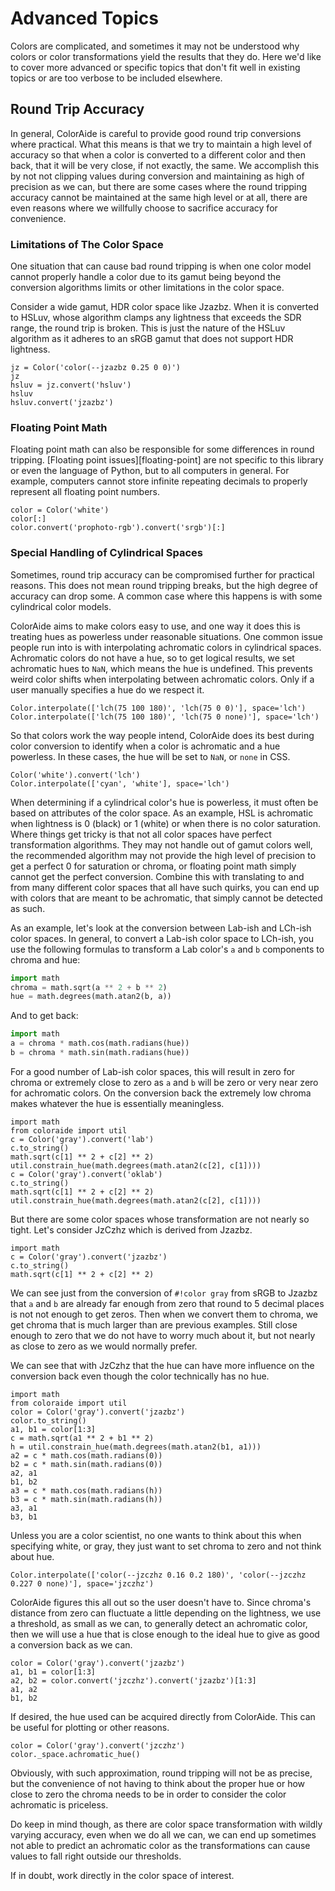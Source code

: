 # Advanced Topics

Colors are complicated, and sometimes it may not be understood why colors or color transformations yield the results
that they do. Here we'd like to cover more advanced or specific topics that don't fit well in existing topics or are too
verbose to be included elsewhere.

## Round Trip Accuracy

In general, ColorAide is careful to provide good round trip conversions where practical. What this means is that we
try to maintain a high level of accuracy so that when a color is converted to a different color and then back, that
it will be very close, if not exactly, the same. We accomplish this by not not clipping values during conversion and
maintaining as high of precision as we can, but there are some cases where the round tripping accuracy cannot be
maintained at the same high level or at all, there are even reasons where we willfully choose to sacrifice accuracy for
convenience.

### Limitations of The Color Space

One situation that can cause bad round tripping is when one color model cannot properly handle a color due to its gamut
being beyond the conversion algorithms limits or other limitations in the color space.

Consider a wide gamut, HDR color space like Jzazbz. When it is converted to HSLuv, whose algorithm clamps any lightness
that exceeds the SDR range, the round trip is broken. This is just the nature of the HSLuv algorithm as it adheres to an
sRGB gamut that does not support HDR lightness.

```playground
jz = Color('color(--jzazbz 0.25 0 0)')
jz
hsluv = jz.convert('hsluv')
hsluv
hsluv.convert('jzazbz')
```

### Floating Point Math

Floating point math can also be responsible for some differences in round tripping. [Floating point issues][floating-point]
are not specific to this library or even the language of Python, but to all computers in general. For example, computers
cannot store infinite repeating decimals to properly represent all floating point numbers.


```playground
color = Color('white')
color[:]
color.convert('prophoto-rgb').convert('srgb')[:]
```

### Special Handling of Cylindrical Spaces

Sometimes, round trip accuracy can be compromised further for practical reasons. This does not mean round tripping
breaks, but the high degree of accuracy can drop some. A common case where this happens is with some cylindrical color
models.

ColorAide aims to make colors easy to use, and one way it does this is treating hues as powerless under reasonable
situations. One common issue people run into is with interpolating achromatic colors in cylindrical spaces. Achromatic
colors do not have a hue, so to get logical results, we set achromatic hues to `NaN`, which means the hue is undefined.
This prevents weird color shifts when interpolating between achromatic colors. Only if a user manually specifies a hue
do we respect it.

```playground
Color.interpolate(['lch(75 100 180)', 'lch(75 0 0)'], space='lch')
Color.interpolate(['lch(75 100 180)', 'lch(75 0 none)'], space='lch')
```

So that colors work the way people intend, ColorAide does its best during color conversion to identify when a color is
achromatic and a hue powerless. In these cases, the hue will be set to `NaN`, or `none` in CSS.

```playground
Color('white').convert('lch')
Color.interpolate(['cyan', 'white'], space='lch')
```

When determining if a cylindrical color's hue is powerless, it must often be based on attributes of the color space. As
an example, HSL is achromatic when lightness is 0 (black) or 1 (white) or when there is no color saturation. Where
things get tricky is that not all color spaces have perfect transformation algorithms. They may not handle out of gamut
colors well, the recommended algorithm may not provide the high level of precision to get a perfect 0 for saturation or
chroma, or floating point math simply cannot get the perfect conversion. Combine this with translating to and from many
different color spaces that all have such quirks, you can end up with colors that are meant to be achromatic, that
simply cannot be detected as such.

As an example, let's look at the conversion between Lab-ish and LCh-ish color spaces. In general, to convert a Lab-ish
color space to LCh-ish, you use the following formulas to transform a Lab color's `a` and `b` components to chroma and
hue:

```py
import math
chroma = math.sqrt(a ** 2 + b ** 2)
hue = math.degrees(math.atan2(b, a))
```

And to get back:

```py
import math
a = chroma * math.cos(math.radians(hue))
b = chroma * math.sin(math.radians(hue))
```

For a good number of Lab-ish color spaces, this will result in zero for chroma or extremely close to zero as `a` and `b`
will be zero or very near zero for achromatic colors. On the conversion back the extremely low chroma makes whatever the
hue is essentially meaningless.

```playground
import math
from coloraide import util
c = Color('gray').convert('lab')
c.to_string()
math.sqrt(c[1] ** 2 + c[2] ** 2)
util.constrain_hue(math.degrees(math.atan2(c[2], c[1])))
c = Color('gray').convert('oklab')
c.to_string()
math.sqrt(c[1] ** 2 + c[2] ** 2)
util.constrain_hue(math.degrees(math.atan2(c[2], c[1])))
```

But there are some color spaces whose transformation are not nearly so tight. Let's consider JzCzhz which is derived
from Jzazbz.

```playground
import math
c = Color('gray').convert('jzazbz')
c.to_string()
math.sqrt(c[1] ** 2 + c[2] ** 2)
```

We can see just from the conversion of `#!color gray` from sRGB to Jzazbz that `a` and `b` are already far enough from
zero that round to 5 decimal places is not not enough to get zeros. Then when we convert them to chroma, we get chroma
that is much larger than are previous examples. Still close enough to zero that we do not have to worry much about it,
but not nearly as close to zero as we would normally prefer.

We can see that with JzCzhz that the hue can have more influence on the conversion back even though the color
technically has no hue.

```playground
import math
from coloraide import util
color = Color('gray').convert('jzazbz')
color.to_string()
a1, b1 = color[1:3]
c = math.sqrt(a1 ** 2 + b1 ** 2)
h = util.constrain_hue(math.degrees(math.atan2(b1, a1)))
a2 = c * math.cos(math.radians(0))
b2 = c * math.sin(math.radians(0))
a2, a1
b1, b2
a3 = c * math.cos(math.radians(h))
b3 = c * math.sin(math.radians(h))
a3, a1
b3, b1
```

Unless you are a color scientist, no one wants to think about this when specifying white, or gray, they just want to set
chroma to zero and not think about hue.

```playground
Color.interpolate(['color(--jzczhz 0.16 0.2 180)', 'color(--jzczhz 0.227 0 none)'], space='jzczhz')
```

ColorAide figures this all out so the user doesn't have to. Since chroma's distance from zero can fluctuate a little
depending on the lightness, we use a threshold, as small as we can, to generally detect an achromatic color, then we 
will use a hue that is close enough to the ideal hue to give as good a conversion back as we can.

```playground
color = Color('gray').convert('jzazbz')
a1, b1 = color[1:3]
a2, b2 = color.convert('jzczhz').convert('jzazbz')[1:3]
a1, a2
b1, b2
```

If desired, the hue used can be acquired directly from ColorAide. This can be useful for plotting or other reasons.

```playground
color = Color('gray').convert('jzczhz')
color._space.achromatic_hue()
```

Obviously, with such approximation, round tripping will not be as precise, but the convenience of not having to think
about the proper hue or how close to zero the chroma needs to be in order to consider the color achromatic
is priceless.

Do keep in mind though, as there are color space transformation with wildly varying accuracy, even when we do all we
can, we can end up sometimes not able to predict an achromatic color as the transformations can cause values to fall
right outside our thresholds.

If in doubt, work directly in the color space of interest.

